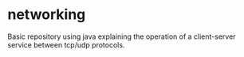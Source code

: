 # networking
Basic repository using java explaining the operation of a client-server service between tcp/udp protocols. 
